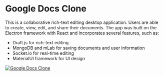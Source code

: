 # Google Docs Clone

This is a collaborative rich-text editing desktop application. Users are able to create, view, edit, and share their documents. The app was built on the Electron framework with React and incorporates several features, such as:

- Draft.js for rich-text editing
- MongoDB and mLab for saving documents and user information
- Socket.io for real-time editing
- MaterialUI framework for UI design

[![Google Docs Clone](http://img.youtube.com/vi/BUqEXLV3fxI/0.jpg)](http://www.youtube.com/watch?v=BUqEXLV3fxI "Google Docs Clone")
